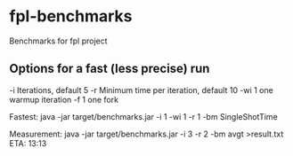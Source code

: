 # fpl-benchmarks

Benchmarks for fpl project

## Options for a fast (less precise) run

-i Iterations, default 5
-r Minimum time per iteration, default 10
-wi 1 one warmup iteration
-f 1 one fork

Fastest:
java -jar target/benchmarks.jar -i 1 -wi 1 -r 1 -bm SingleShotTime


Measurement:
java -jar target/benchmarks.jar -i 3 -r 2 -bm avgt >result.txt
ETA: 13:13